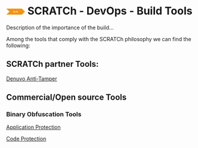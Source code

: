 # <img src="../images/build.png" alt ='build'  width="10%" > SCRATCh - DevOps - Build Tools



Description of the importance of the build...


Among the tools that comply with the SCRATCh philosophy we can find the following:


## **SCRATCh partner Tools**:	
[Denuvo Anti-Tamper]



## **Commercial/Open source Tools**

### Binary Obfuscation Tools
[Application Protection] 

[Code Protection]

[Denuvo Anti-Tamper]: https://gitlab.com/scratch-group1/scratch-tools-repo/-/blob/master/Build/Irdeto/README.md
[Application Protection]: https://digital.ai/application-protection
[Code Protection]: https://www.intertrust.com/products/application-protection/